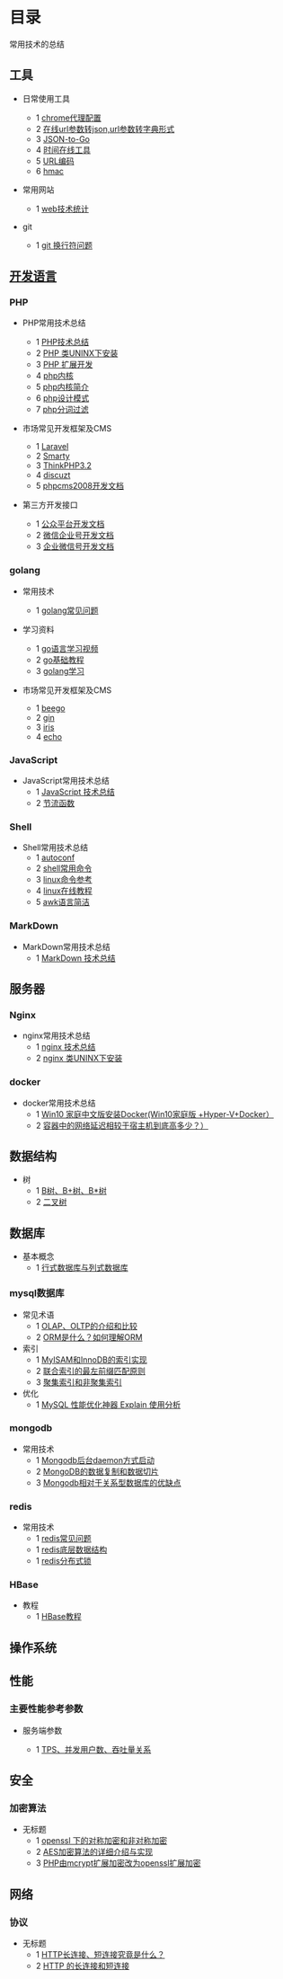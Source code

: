 # 目录

常用技术的总结

## 工具

- 日常使用工具
  - 1 [chrome代理配置](https://www.switchyomega.com/)
  - 2 [在线url参数转json,url参数转字典形式](http://tools.bugscaner.com/urltodict/)
  - 3 [JSON-to-Go](https://mholt.github.io/json-to-go/)
  - 4 [时间在线工具](https://tool.lu/timestamp)
  - 5 [URL编码](http://www.jsons.cn/urlencode/)
  - 6 [hmac](https://1024tools.com/hmac)

- 常用网站
  - 1 [web技术统计](https://w3techs.com)

- git
  - 1 [git 换行符问题](./git/config.md)

## [开发语言](http://www.cnblogs.com/jingmoxukong/p/8193709.html)

### PHP

- PHP常用技术总结
  - 1 [PHP技术总结](./php/summary.md)
  - 2 [PHP 类UNINX下安装](./php/php_install.md)
  - 3 [PHP 扩展开发](./php/PHP_extend.md)
  - 4 [php内核](http://www.nowamagic.net/librarys/veda/detail/1285)
  - 5 [php内核简介](http://www.php-internals.com/)
  - 6 [php设计模式](http://www.lai18.com/cate/110.html)
  - 7 [php分词过滤](http://blog.41ms.com/post/41.html)

- 市场常见开发框架及CMS
  - 1 [Laravel](http://www.golaravel.com/laravel/docs/5.0/,"Laravel")
  - 2 [Smarty](http://www.php100.com/manual/smarty3/, "smarty")
  - 3 [ThinkPHP3.2](http://document.thinkphp.cn/manual_3_2.html,"ThinkPHP3.2")
  - 4 [discuzt](http://discuzt.cr180.com/)
  - 5 [phpcms2008开发文档](http://www.phpcms.cn/doc/PHPCMSDocumentor/function_chinese.html)

- 第三方开发接口
  - 1 [公众平台开发文档](http://mp.weixin.qq.com/wiki/18/28fc21e7ed87bec960651f0ce873ef8a.html)
  - 2 [微信企业号开发文档](http://qydev.weixin.qq.com/wiki/index.php?title=%E9%A6%96%E9%A1%B5)
  - 3 [企业微信号开发文档](http://qydev.weixin.qq.com/wiki/index.php?title=%E9%A6%96%E9%A1%B5)

### golang

- 常用技术
  - 1 [golang常见问题](./go/README.md)

- 学习资料
  - 1 [go语言学习视频](http://www.ucai.cn/course/show/69)
  - 2 [go基础教程](https://github.com/Unknwon/the-way-to-go_ZH_CN/blob/master/eBook/directory.md)
  - 3 [golang学习](http://yougg.github.io/static/gonote/GolangStudy.html)

- 市场常见开发框架及CMS
  - 1 [beego](https://beego.me/)
  - 2 [gin](https://github.com/gin-gonic/gin)
  - 3 [iris](https://github.com/kataras/iris)
  - 4 [echo](https://github.com/labstack/echo)

### JavaScript

- JavaScript常用技术总结
  - 1 [JavaScript 技术总结](./javascript/summary.md)
  - 2 [节流函数](./javascript/throttle.md)

### Shell

- Shell常用技术总结
  - 1 [autoconf](./shell/autoconf_summary.md)
  - 2 [shell常用命令](./shell/shell_summary.md)
  - 3 [linux命令参考](http://man.linuxde.net/)
  - 4 [linux在线教程](http://c.biancheng.net/cpp/html/2726.html)
  - 5 [awk语言简洁](http://awk.readthedocs.org/en/latest/chapter-one.html)

### MarkDown

- MarkDown常用技术总结
  - 1 [MarkDown 技术总结](./markdown/markdown_sumary.md)

## 服务器

### Nginx

- nginx常用技术总结
  - 1 [nginx 技术总结](./nginx/summary.md)
  - 2 [nginx 类UNINX下安装](./nginx/nginx_install.md)

### docker

- docker常用技术总结
  - 1 [Win10 家庭中文版安装Docker(Win10家庭版 +Hyper-V+Docker）](https://www.cnblogs.com/temari/p/13188168.html)  
  - 2 [容器中的网络延迟相较于宿主机到底高多少？）](https://my.oschina.net/u/1787735/blog/4976399)

## 数据结构

- 树
  - 1 [B树、B+树、B*树](https://www.jianshu.com/p/db226e0196b4)
  - 2 [二叉树](https://juejin.im/entry/596aad4a6fb9a06b9b73c33f)

## 数据库

- 基本概念
  - 1 [行式数据库与列式数据库](https://blog.csdn.net/u011397715/article/details/41249081)

### mysql数据库

- 常见术语  
  - 1 [OLAP、OLTP的介绍和比较](https://www.cnblogs.com/hhandbibi/p/7118740.html)
  - 2 [ORM是什么？如何理解ORM](https://www.cnblogs.com/huanhang/p/6054908.html)
- 索引
  - 1 [MyISAM和InnoDB的索引实现](https://www.cnblogs.com/zlcxbb/p/5757245.html)
  - 2 [联合索引的最左前缀匹配原则](https://www.jianshu.com/p/b7911e0394b0)
  - 3 [聚集索引和非聚集索引](http://www.cnblogs.com/aspnethot/articles/1504082.html)
- 优化
  - 1 [MySQL 性能优化神器 Explain 使用分析](https://segmentfault.com/a/1190000008131735#articleHeader5)

### mongodb

- 常用技术
  - 1 [Mongodb后台daemon方式启动](http://chenzhou123520.iteye.com/blog/1634676)
  - 2 [MongoDB的数据复制和数据切片](http://blog.51cto.com/ljbaby/1696180)
  - 3 [Mongodb相对于关系型数据库的优缺点](http://mxdxm.iteye.com/blog/2093603)

### redis

- 常用技术
  - 1 [redis常见问题](./redis/README.md)
  - 1 [redis底层数据结构](./redis/Struct.md)
  - 1 [redis分布式锁](./redis/DistributedLock.md)

### HBase

- 教程
  - 1 [HBase教程](https://www.yiibai.com/hbase/hbase_architecture.html)

## 操作系统

## 性能

### 主要性能参考参数

- 服务端参数

  - 1 [TPS、并发用户数、吞吐量关系](https://www.cnblogs.com/zhengah/p/4532156.html)

## 安全

### 加密算法

- 无标题
  - 1 [openssl 下的对称加密和非对称加密](https://www.cnblogs.com/fxyy/p/8868351.html)
  - 2 [AES加密算法的详细介绍与实现](https://blog.csdn.net/qq_28205153/article/details/55798628)
  - 3 [PHP由mcrypt扩展加密改为openssl扩展加密](https://www.xxling.com/blog/article/3114.aspx)

## 网络

### 协议

- 无标题
  - 1 [HTTP长连接、短连接究竟是什么？](http://www.cnblogs.com/gotodsp/p/6366163.html)
  - 2 [HTTP 的长连接和短连接](http://blog.jobbole.com/104108/)
